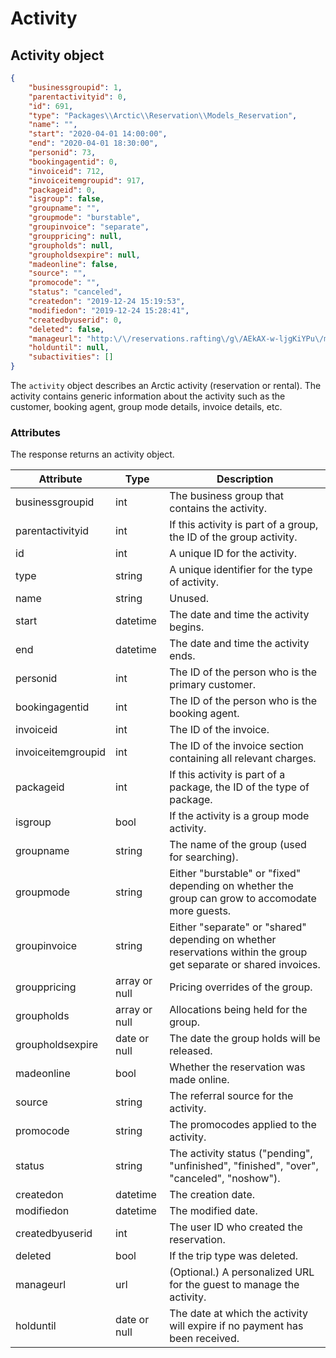 # Activity

## Activity object

```json
{
    "businessgroupid": 1,
    "parentactivityid": 0,
    "id": 691,
    "type": "Packages\\Arctic\\Reservation\\Models_Reservation",
    "name": "",
    "start": "2020-04-01 14:00:00",
    "end": "2020-04-01 18:30:00",
    "personid": 73,
    "bookingagentid": 0,
    "invoiceid": 712,
    "invoiceitemgroupid": 917,
    "packageid": 0,
    "isgroup": false,
    "groupname": "",
    "groupmode": "burstable",
    "groupinvoice": "separate",
    "grouppricing": null,
    "groupholds": null,
    "groupholdsexpire": null,
    "madeonline": false,
    "source": "",
    "promocode": "",
    "status": "canceled",
    "createdon": "2019-12-24 15:19:53",
    "modifiedon": "2019-12-24 15:28:41",
    "createdbyuserid": 0,
    "deleted": false,
    "manageurl": "http:\/\/reservations.rafting\/g\/AEkAX-w-ljgKiYPu\/manage\/A691",
    "holduntil": null,
    "subactivities": []
}
```

The `activity` object describes an Arctic activity (reservation or rental). The activity contains generic information about the activity such as the customer, booking agent, group mode details, invoice details, etc.

### Attributes

The response returns an activity object. 

Attribute | Type | Description
--------- | ---- | -----------
businessgroupid | int | The business group that contains the activity.
parentactivityid | int | If this activity is part of a group, the ID of the group activity.
id | int | A unique ID for the activity.
type | string | A unique identifier for the type of activity.
name | string | Unused.
start | datetime | The date and time the activity begins.
end | datetime | The date and time the activity ends.
personid | int | The ID of the person who is the primary customer.
bookingagentid | int | The ID of the person who is the booking agent.
invoiceid | int | The ID of the invoice.
invoiceitemgroupid | int | The ID of the invoice section containing all relevant charges.
packageid | int | If this activity is part of a package, the ID of the type of package.
isgroup | bool | If the activity is a group mode activity.
groupname | string | The name of the group (used for searching).
groupmode | string | Either "burstable" or "fixed" depending on whether the group can grow to accomodate more guests.
groupinvoice | string | Either "separate" or "shared" depending on whether reservations within the group get separate or shared invoices.
grouppricing | array or null | Pricing overrides of the group.
groupholds | array or null | Allocations being held for the group.
groupholdsexpire | date or null | The date the group holds will be released.
madeonline | bool | Whether the reservation was made online.
source | string | The referral source for the activity.
promocode | string | The promocodes applied to the activity.
status | string | The activity status ("pending", "unfinished", "finished", "over", "canceled", "noshow").
createdon | datetime | The creation date.
modifiedon | datetime | The modified date.
createdbyuserid | int | The user ID who created the reservation.
deleted | bool | If the trip type was deleted.
manageurl | url | (Optional.) A personalized URL for the guest to manage the activity.
holduntil | date or null | The date at which the activity will expire if no payment has been received.
